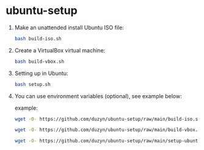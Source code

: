 # ubuntu-setup

1. Make an unattended install Ubuntu ISO file:

   ```bash
   bash build-iso.sh
   ```

2. Create a VirtualBox virtual machine:

   ```bash
   bash build-vbox.sh
   ```

3. Setting up in Ubuntu:

   ```bash
   bash setup.sh
   ```

4. You can use environment variables (optional), see example below:

    example:

    ```bash
    wget -O- https://github.com/duzyn/ubuntu-setup/raw/main/build-iso.sh | DEBUG=true ISO_URL=https://mirrors.ustc.edu.cn/ubuntu-cdimage/xubuntu/releases/20.04.6/release/xubuntu-20.04.6-desktop-amd64.iso USERNAME=john PASSWORD=111111 FULL_NAME="John Doe" HOST=xubuntu DOMAIN=xubuntu.guest.virtualbox.org LOCALE=zh_CN TIMEZONE=Asia/Shanghai bash
    ```

    ```bash
    wget -O- https://github.com/duzyn/ubuntu-setup/raw/main/build-vbox.sh | DEBUG=true ISO_URL=https://mirrors.ustc.edu.cn/ubuntu-cdimage/xubuntu/releases/20.04.6/release/xubuntu-20.04.6-desktop-amd64.iso VBOX_NAME=xubuntu-20.04.6-desktop-amd64 VBOX_OS_TYPE=Ubuntu_64 VBOX_CPU_NUMBER=2 VBOX_MEMORY=2048 VBOX_VRAM=128 VBOX_HDD_SIZE=61440 VBOX_HDD_FORMAT=VDI bash
    ```

    ```bash
    wget -O- https://github.com/duzyn/ubuntu-setup/raw/main/setup-ubuntu.sh | DEBUG=true PROXY=true TOKEN=ghp_jGJPqA0E92ysHCU6H6ATuY4FSyVE12aAnLN bash
    ```
